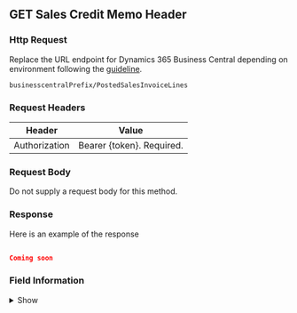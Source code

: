 ## GET Sales Credit Memo Header

### Http Request

Replace the URL endpoint for Dynamics 365 Business Central depending on environment following the [guideline](#endpoints-businesscentralPrefix-structure).

~~~ api
businesscentralPrefix/PostedSalesInvoiceLines
~~~

### Request Headers

Header | Value |
--- | --- |
Authorization | Bearer {token}. Required.|

### Request Body

Do not supply a request body for this method.

### Response

Here is an example of the response

```json

Coming soon

```

### Field Information
<details>
  <summary>Show</summary>

| Relation | Source Table | Field Caption | Field Type | Field Length | Note |
| ----------- | ----------- | ----------- | -------- | ---------- |---------- |
| 1 | Sales Invoice Line | System Id | GUID |  |  |
| 1 | Sales Invoice Line | Sell-to Customer No. | String | 20 |  |
| 1 | Sales Invoice Line | Document No. | String | 20 | |
| 1 | Sales Invoice Line | Line No. | Integer |  |  |
| 1 | Sales Invoice Line | Type | Option | 20 |  |
| 1 | Sales Invoice Line | No. | String | 20 |  |
| 1 | Sales Invoice Line | Location Code | String | 10 |  |
| 1 | Sales Invoice Line | Shipment Date | Date |  |  |
| 1 | Sales Invoice Line | Description | String | 100 |  |
| 1 | Sales Invoice Line | Unit of Measure | String | 50 |  |
| 1 | Sales Invoice Line | Quantity | Decimal |  |  |
| 1 | Sales Invoice Line | Unit Price | Decimal |  |  |
| 1 | Sales Invoice Line | Line Discount % | Decimal |  |  |
| 1 | Sales Invoice Line | Line Discount Amount | Decimal |  |  |
| 1 | Sales Invoice Line | Amount | Decimal |  |  |
| 1 | Sales Invoice Line | Amount Including VAT | Boolean |  |  |
| 1 | Sales Invoice Line | Variant Code | String | 10 | Duty Status |
| 1 | Sales Invoice Line | Unit of Measure Code | String | 10 |  |
| 1 | Sales Invoice Line | Quantity (Base) | Decimal |  |  |


